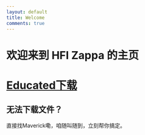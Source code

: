 ```yaml
---
layout: default
title: Welcome
comments: true
---
```


# 欢迎来到 HFI Zappa 的主页

# [Educated下载](https://zappahfi.github.io/Educated.pdf)

## 无法下载文件？

直接找Maverick嘞，咱随叫随到，立刻帮你搞定。
